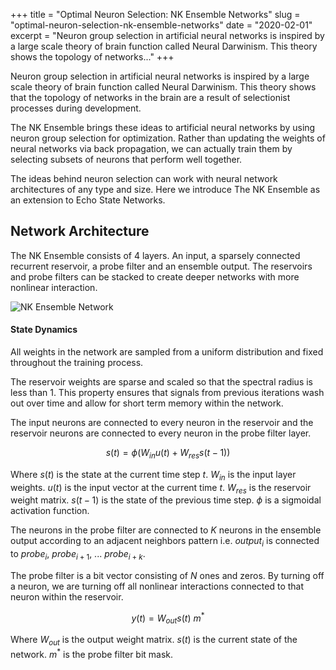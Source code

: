 +++
title = "Optimal Neuron Selection: NK Ensemble Networks"
slug = "optimal-neuron-selection-nk-ensemble-networks"
date = "2020-02-01"
excerpt = "Neuron group selection in artificial neural networks is inspired by a large scale theory of brain function called Neural Darwinism. This theory shows the topology of networks..."
+++

Neuron group selection in artificial neural networks is inspired by a large scale theory of brain function called Neural Darwinism. This theory shows that the topology of networks in the brain are a result of selectionist processes during development.

The NK Ensemble brings these ideas to artificial neural networks by using neuron group selection for optimization. Rather than updating the weights of neural networks via back propagation, we can actually train them by selecting subsets of neurons that perform well together.

The ideas behind neuron selection can work with neural network architectures of any type and size. Here we introduce The NK Ensemble as an extension to Echo State Networks.

## Network Architecture

The NK Ensemble consists of 4 layers. An input, a sparsely connected recurrent reservoir, a probe filter and an ensemble output. The reservoirs and probe filters can be stacked to create deeper networks with more nonlinear interaction.

![NK Ensemble Network](/static/images/nk.svg)

#### State Dynamics

All weights in the network are sampled from a uniform distribution and fixed throughout the training process.

The reservoir weights are sparse and scaled so that the spectral radius is less than 1. This property ensures that signals from previous iterations wash out over time and allow for short term memory within the network.

The input neurons are connected to every neuron in the reservoir and the reservoir neurons are connected to every neuron in the probe filter layer.

```math
s(t) = \phi(W_{in} u(t) + W_{res} s(t-1))
```

Where $s(t)$ is the state at the current time step $t$. $W_{in}$ is the input layer weights. $u(t)$ is the input vector at the current time $t$. $W_{res}$ is the reservoir weight matrix. $s(t-1)$ is the state of the previous time step. $\phi$ is a sigmoidal activation function.

The neurons in the probe filter are connected to $K$ neurons in the ensemble output according to an adjacent neighbors pattern i.e. $output_i$ is connected to $probe_i$, $probe_{i+1}$, ... $probe_{i+k}$.

The probe filter is a bit vector consisting of $N$ ones and zeros. By turning off a neuron, we are turning off all nonlinear interactions connected to that neuron within the reservoir.

```math
y(t) = W_{out}s(t)\ m^*
```

Where $W_{out}$ is the output weight matrix. $s(t)$ is the current state of the network. $m^*$ is the probe filter bit mask.